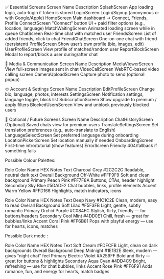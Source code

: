 ✅ Essential Screens
Screen Name
Description
SplashScreen
App loading logic, auto-login if token is stored
LoginScreen
Login/Signup (anonymous or with Google/Apple)
HomeScreen
Main dashboard → Connect, Friends, Profile
ConnectScreen
"Connect" button UI + paid filter options (e.g., location, language)
MatchWaitingScreen
Animated loading screen while in queue
ChatScreen
Real-time chat with matched user
FriendsScreen
List of added friends, click to chat
FriendChatScreen
One-on-one chat with friend (persistent)
ProfileScreen
Show user’s own profile (bio, images, edit)
UserProfileScreen
View profile of matched/random user
ReportBlockScreen
Modal to report/block a user during/after chat


🎥 Media & Communication
Screen Name
Description
MediaViewerScreen
View full-screen images sent in chat
VideoCallScreen
WebRTC-based video calling screen
CameraUploadScreen
Capture photo to send (optional popup)


⚙️ Account & Settings
Screen Name
Description
EditProfileScreen
Change bio, language, photos, interests
SettingsScreen
Notification settings, language toggle, block list
SubscriptionScreen
Show upgrade to premium / apply filters
BlockedUsersScreen
View and unblock previously blocked users


🚀 Optional / Future Screens
Screen Name
Description
ChatHistoryScreen
(Optional) Saved chats view for premium users
TranslateSettingsScreen
Set translation preferences (e.g., auto-translate to English)
LanguageSelectScreen
Set preferred language during onboarding
LocationPickerScreen
Set location manually if needed
OnboardingScreen
First-time intro/tutorial (show features)
ErrorScreen
Friendly 404/fallback if something fails




Possible Colour Palettes:



Role
Color Name
HEX
Notes
Text
Charcoal Grey
#2C2C2C
Readable, neutral dark text
Overall Background
Off-White
#FFF9F9
Soft and clean background
Primary
Peach Pink
#FF7F8A
Buttons, CTAs, header highlight
Secondary
Sky Blue
#5DADE2
Chat bubbles, links, profile elements
Accent
Warm Yellow
#FFD166
Highlights, match indicators, icons













Role
Color Name
HEX
Notes
Text
Deep Navy
#1C1C2E
Clean, modern, easy to read
Overall Background
Soft Lilac
#F5F3FB
Light, gentle, subtly romantic
Primary
Orchid Purple
#C084FC
Stylish, flirty, friendly — for buttons/headers
Secondary
Cool Mint
#4DD0E1
Chill, fresh — great for bubbles/links
Accent
Coral Pink
#FF6B81
Pops with playful energy — use for hearts, icons, matches



Possible Dark mode :  



Role
Color Name
HEX
Notes
Text
Soft Cream
#FDFCFB
Light, clean on dark backgrounds
Overall Background
Deep Midnight
#1E1B2E
Sleek, modern — gives “night chat” feel
Primary
Electric Violet
#A259FF
Bold and flirty — great for buttons & highlights
Secondary
Aqua Cyan
#4DD4C9
Bright, refreshing — use for chat bubbles, links
Accent
Rose Pink
#FF6F91
Adds romance, fun, and energy for hearts, match badges


